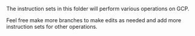 The instruction sets in this folder will perform various operations on GCP.

Feel free make more branches to make edits as needed and add more instruction sets for other operations.
